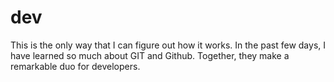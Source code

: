 # dev
This is the only way that I can figure out how it works.
In the past few days, I have learned so much about
GIT and Github. Together, they make a remarkable
duo for developers.
